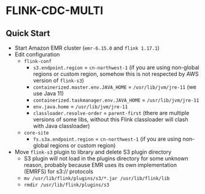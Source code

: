 # FLINK-CDC-MULTI

## Quick Start

- Start Amazon EMR cluster (`emr-6.15.0` and `flink 1.17.1`)
- Edit configuration
  - `flink-conf`
    - `s3.endpoint.region` = `cn-northwest-1` (if you are using non-global regions or custom region, somehow this is not respected by AWS version of `flink-s3`)
    - `containerized.master.env.JAVA_HOME` = `/usr/lib/jvm/jre-11` (we use Java 11)
    - `containerized.taskmanager.env.JAVA_HOME` = `/usr/lib/jvm/jre-11`
    - `env.java.home` = `/usr/lib/jvm/jre-11`
    - `classloader.resolve-order` = `parent-first` (there are multiple versions of some libs, without this Flink classloader will clash with Java classloader)
  - `core-site`
    - `fs.s3a.endpoint.region` = `cn-northwest-1` (if you are using non-global regions or custom region)
- Move `flink-s3` plugin to library and delete S3 plugin directory
  - S3 plugin will not load in the plugins directory for some unknown reason, probably because EMR uses its own implementation (EMRFS) for s3:// protocols
  - `mv /usr/lib/flink/plugins/s3/*.jar /usr/lib/flink/lib`
  - `rmdir /usr/lib/flink/plugins/s3`